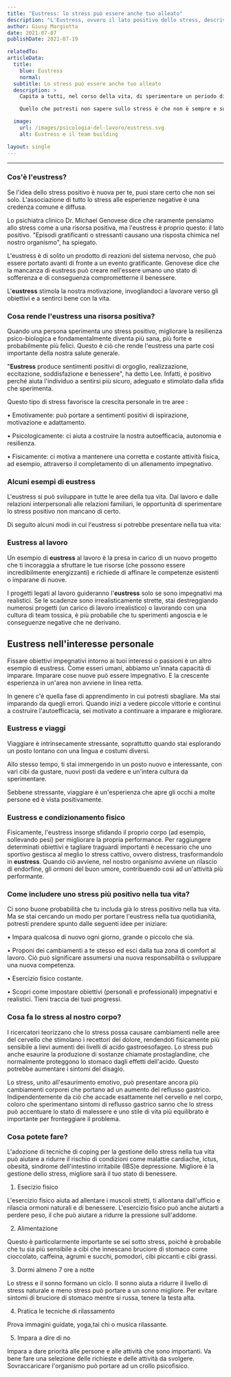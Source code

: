 ```yaml
---
title: "Eustress: lo stress può essere anche tuo alleato"
description: "L'Eustress, ovvero il lato positivo dello stress, descrive sentimenti o emozioni positive che ci fanno sentire vivi ed entusiasti per la vita."
author: Giusy Margiotta
date: 2021-07-07
publishDate: 2021-07-19

relatedTo:
articleData:
  title:
    blue: Eustress
    normal: 
  subtitle: Lo stress può essere anche tuo alleato
  description: >
    Capita a tutti, nel corso della vita, di sperimentare un periodo di stress. Che si tratti di cronico, quotidiano o occasionale, lo stress può intrufolarsi nelle nostre giornate in qualsiasi momento.

    Quello che potresti non sapere sullo stress è che non è sempre e solo un fattore negativo. In effetti, possiamo sperimentare l'eustress, o stress positivo..

  image:
    url: /images/psicologia-del-lavoro/eustress.svg
    alt: Eustress e il team building

layout: single
---
```


---

### Cos'è l'eustress?

Se l'idea dello stress positivo è nuova per te, puoi stare certo che non sei solo. L'associazione di tutto lo stress alle esperienze negative è una credenza comune e diffusa.

Lo psichiatra clinico Dr. Michael Genovese dice che raramente pensiamo allo stress come a una risorsa positiva, ma l'eustress è proprio questo: il lato positivo. "Episodi gratificanti o stressanti causano una risposta chimica nel nostro organismo", ha spiegato.

L'eustress è di solito un prodotto di reazioni del sistema nervoso, che può essere portato avanti di fronte a un evento gratificante. Genovese dice che la mancanza di eustress può creare nell'essere umano uno stato di sofferenza e di conseguenza comprometterne il benessere.

L'**eustress** stimola la nostra motivazione, invogliandoci a lavorare verso gli obiettivi e a sentirci bene con la vita.

### Cosa rende l'eustress una risorsa positiva?

Quando una persona sperimenta uno stress positivo, migliorare la resilienza psico-biologica e fondamentalmente diventa più sana, più forte e probabilmente più felici. Questo è ciò che rende l'eustress una parte così importante della nostra salute generale.

"**Eustress** produce sentimenti positivi di orgoglio, realizzazione, eccitazione, soddisfazione e benessere", ha detto Lee. Infatti, è positivo perché aiuta l'individuo a sentirsi più sicuro, adeguato e stimolato dalla sfida che sperimenta.

Questo tipo di stress favorisce la crescita personale in tre aree :

• Emotivamente: può portare a sentimenti positivi di ispirazione, motivazione e adattamento.

• Psicologicamente: ci aiuta a costruire la nostra autoefficacia, autonomia e resilienza.

• Fisicamente: ci motiva a mantenere una corretta e costante attività fisica, ad esempio, attraverso il completamento di un allenamento impegnativo.

### Alcuni esempi di eustress

L'eustress si può sviluppare in tutte le aree della tua vita. Dal lavoro e dalle relazioni interpersonali alle relazioni familiari, le opportunità di sperimentare lo stress positivo non mancano di certo.

Di seguito alcuni modi in cui l'eustress si potrebbe presentare nella tua vita:

### Eustress al lavoro

Un esempio di **eustress** al lavoro è la presa in carico di un nuovo progetto che ti incoraggia a sfruttare le tue risorse (che possono essere incredibilmente energizzanti) e richiede di affinare le competenze esistenti o imparane di nuove.

I progetti legati al lavoro guideranno l'**eustress** solo se sono impegnativi ma realistici. Se le scadenze sono irrealisticamente strette, stai destreggiando numerosi progetti (un carico di lavoro irrealistico) o lavorando con una cultura di team tossica, è più probabile che tu sperimenti angoscia e le conseguenze negative che ne derivano.

## Eustress nell'interesse personale

Fissare obiettivi impegnativi intorno ai tuoi interessi o passioni è un altro esempio di eustress. Come esseri umani, abbiamo un'innata capacità di imparare. Imparare cose nuove può essere impegnativo. E la crescente esperienza in un'area non avviene in linea retta.

In genere c'è quella fase di apprendimento in cui potresti sbagliare. Ma stai imparando da quegli errori. Quando inizi a vedere piccole vittorie e continui a costruire l'autoefficacia, sei motivato a continuare a imparare e migliorare.

### Eustress e viaggi

Viaggiare è intrinsecamente stressante, soprattutto quando stai esplorando un posto lontano con una lingua e costumi diversi.

Allo stesso tempo, ti stai immergendo in un posto nuovo e interessante, con vari cibi da gustare, nuovi posti da vedere e un'intera cultura da sperimentare.

Sebbene stressante, viaggiare è un'esperienza che apre gli occhi a molte persone ed è vista positivamente.

### Eustress e condizionamento fisico

Fisicamente, l'eustress insorge sfidando il proprio corpo (ad esempio, sollevando pesi) per migliorare la propria performance. Per raggiungere determinati obiettivi e tagliare traguardi importanti è necessario che uno sportivo gestisca al meglio lo stress cattivo, ovvero distress, trasformandolo in **eustress**. Quando ciò avviene, nel nostro organismo avviene un rilascio di endorfine, gli ormoni del buon umore, contribuendo così ad un'attività più performante.

### Come includere uno stress più positivo nella tua vita?

Ci sono buone probabilità che tu includa già lo stress positivo nella tua vita. Ma se stai cercando un modo per portare l'eustress nella tua quotidianità, potresti prendere spunto dalle seguenti idee per iniziare:

•	Impara qualcosa di nuovo ogni giorno, grande o piccolo che sia.

•	Proponi dei cambiamenti a te stesso ed esci dalla tua zona di comfort al lavoro. Ciò può significare assumersi una nuova responsabilità o sviluppare una nuova competenza.

•	Esercizio fisico costante.

•	Scopri come impostare obiettivi (personali e professionali) impegnativi e realistici. Tieni traccia dei tuoi progressi.

### Cosa fa lo stress al nostro corpo?

I ricercatori teorizzano che lo stress possa causare cambiamenti nelle aree del cervello che stimolano i recettori del dolore, rendendoti fisicamente più sensibile a lievi aumenti dei livelli di acido gastroesofageo. Lo stress può anche esaurire la produzione di sostanze chiamate prostaglandine, che normalmente proteggono lo stomaco dagli effetti dell'acido. Questo potrebbe aumentare i sintomi del disagio.

Lo stress, unito all'esaurimento emotivo, può presentare ancora più cambiamenti corporei che portano ad un aumento del reflusso gastrico. Indipendentemente da ciò che accade esattamente nel cervello e nel corpo, coloro che sperimentano sintomi di reflusso gastrico sanno che lo stress può accentuare lo stato di malessere e uno stile di vita più equilibrato è importante per fronteggiare il problema.

### Cosa potete fare?

L'adozione di tecniche di coping per la gestione dello stress nella tua vita può aiutare a ridurre il rischio di condizioni come malattie cardiache, ictus, obesità, sindrome dell'intestino irritabile (IBS)e depressione. Migliore è la gestione dello stress, migliore sarà il tuo stato di benessere.

1. Esecizio fisico

L'esercizio fisico aiuta ad allentare i muscoli stretti, ti allontana dall'ufficio e rilascia ormoni naturali e di benessere. L'esercizio fisico può anche aiutarti a perdere peso, il che può aiutare a ridurre la pressione sull'addome.

2. Alimentazione

Questo è particolarmente importante se sei sotto stress, poiché è probabile che tu sia più sensibile a cibi che innescano bruciore di stomaco come cioccolato, caffeina, agrumi e succhi, pomodori, cibi piccanti e cibi grassi.

3. Dormi almeno 7 ore a notte

Lo stress e il sonno formano un ciclo. Il sonno aiuta a ridurre il livello di stress naturale e meno stress può portare a un sonno migliore. Per evitare sintomi di bruciore di stomaco mentre si russa, tenere la testa alta.

4. Pratica le tecniche di rilassamento

Prova immagini guidate, yoga,tai chi o musica rilassante.

5. Impara a dire di no

Impara a dare priorità alle persone e alle attività che sono importanti. Va bene fare una selezione delle richieste e delle attività da svolgere. Sovraccaricare l'organismo può portare ad un crollo psicofisico.
